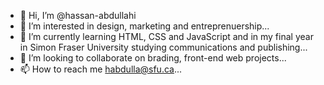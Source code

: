- 👋 Hi, I’m @hassan-abdullahi
- 👀 I’m interested in design, marketing and entreprenuership...
- 🌱 I’m currently learning HTML, CSS and JavaScript and in my final year in Simon Fraser University studying communications and publishing...
- 💞️ I’m looking to collaborate on brading, front-end web projects...
- 📫 How to reach me habdulla@sfu.ca...

<!---
hassan-abdullahi/hassan-abdullahi is a ✨ special ✨ repository because its `README.md` (this file) appears on your GitHub profile.
You can click the Preview link to take a look at your changes.
--->
